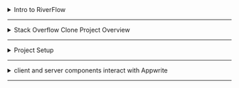 <details>
<summary> Intro to RiverFlow</summary>

### Notes on Building a Stack Overflow Clone Using Next.js and Appwrite

#### **Introduction to the Project**
- The project focuses on building a Stack Overflow clone using **Next.js** and **Appwrite**.
- The clone will cover essential functionalities beyond just fetching and displaying data, simulating a production-level application.

#### **Tech Stack and Tools**
- **Backend as a Service (BaaS):** Appwrite for backend services including authentication.
- **Frontend Framework:** Next.js.
- **UI Libraries:** Magic UI and Aetherinity UI.
- **State Management:** Zustand for managing application state.
- **Backend SDK:** Appwrite's Node SDK to automate the infrastructure setup.

#### **Project Complexity**
- The project involves complex queries and data handling, replicating real-world database operations.
- Multiple third-party APIs will be integrated, ensuring a practical learning experience.

#### **Key Features and Techniques**
- **Appwrite Node SDK:** 
  - Automates the creation of models, documents, and attributes directly from the code.
  - Allows for a highly portable setup where the infrastructure is defined in code and can be spun up with just an API key.
- **Preferences Management:** 
  - Appwrite’s preference feature is utilized to store user-specific data like reputation, UI preferences (e.g., dark mode), and video playback speed.
- **Complex Queries:** 
  - The project involves executing multiple queries to manage and retrieve data, reflecting real-world scenarios.


</details>

---

<details>
<summary> Stack Overflow Clone Project Overview</summary>

### Stack Overflow Clone Project Overview (Continuation)

---

#### Project Purpose and Focus
- **Purpose**: The project focuses on building a highly scalable and complex web application that replicates the functionality of Stack Overflow. However, it doesn't aim to clone the UI but rather to implement similar functionality with modern tools.
- **Core Technologies**: The project uses Next.js for the frontend and Appwrite for the backend services. The goal is to demonstrate how to create a production-ready application that can handle thousands of users.

#### Key Components
- **Backend as a Service**: 
  - **Appwrite**: Appwrite is used as the backend service. The project will primarily interact with Appwrite via API keys, and all backend logic, including custom models, controllers, and APIs, will be developed within the application’s codebase.
  - **Database and Collections**: Collections and databases will be set up programmatically through code rather than manually configuring them in Appwrite’s dashboard, ensuring that the application is fully automated and scalable.

- **Frontend with Next.js**:
  - **Zustand for State Management**: 
    - Zustland is chosen for its lightweight and easy-to-understand nature. It supports concepts like immer and hydration, which will be explored in the project.
    - The project leaves room for growth, encouraging the understanding and application of these concepts.

- **User Interface**:
  - **UI Libraries**: 
    - **Magic UI**: This open-source library provides many ready-to-use components. It’s used for creating specific UI elements like reputation circles.
    - **Framer Motion**: Framer Motion is utilized for animations, adding dynamic behavior to the UI.
    - **Certainty UI**: Another UI library similar to Magic UI, providing additional components to enhance the user interface.
  - **Markdown Editor**: A specific markdown editor is chosen for handling user input when posting questions and answers. This editor supports various markdown features, enabling rich text formatting.

- **Advanced Functionalities**:
  - **Upvotes and Downvotes**: The system will replicate Stack Overflow's voting system, where users can upvote or downvote questions and answers. This requires careful consideration of database design and backend logic.
  - **User Contributions**: The project tracks user activities, such as the number of questions asked, answers provided, and upvotes received. This information is displayed in user profiles, contributing to the reputation system.
  - **Search Functionality**: A search feature allows users to find specific questions. Initially, the search is limited to a single result, but the project is designed to handle more extensive searches as needed.

#### Project Development Workflow
- **Component Dependency**: The project relies heavily on open-source libraries for UI components, which allows rapid development and focus on backend logic.
- **Third-Party Integrations**: 
  - **Confetti Package**: A popular third-party package is used to display confetti animations whenever a user posts a question, adding a fun element to the user experience.
  - **Markdown Editor Integration**: This integration allows users to format their questions and answers with markdown, enhancing readability and interaction.

#### Project Goals and Learning Outcomes
- **Scalability and Complexity**: 
  - The project is designed to teach how to build and manage a complex application with multiple moving parts, such as handling questions, answers, comments, and votes.
  - The knowledge gained from this project can be applied to other projects and freelancing work, making it highly practical.
  
- **Understanding Foundational Concepts**:
  - Although the tools and libraries used are modern, the focus remains on understanding the foundational concepts of web development, state management, and backend logic.
  - The project also emphasizes code automation and setting up infrastructure through code, which is crucial for building scalable applications.

#### Next Steps
- The upcoming videos in the series will dive deeper into the actual development process, starting with setting up the project and gradually building out the functionalities.
- The videos will be comprehensive, covering each aspect of the project in detail to ensure that learners understand both the how and why of each step. 


</details>

---

<details>
<summary> Project Setup</summary>
Here's a transcript summary and a guide of the video content:



**Project Setup:**
- **Terminal Setup:** The host uses the Warp terminal and begins by navigating to the desired project directory.
- **Project Creation:** 
  - Creates a new project directory named `stack-overflow-dasa`.
  - Opts to use TypeScript for the project.
  - Chooses various configurations including ESLint, Tailwind CSS, source directory, and the app router.

**VS Code Setup:**
- **Project Initialization:** The host initializes the project, opens it in VS Code, and confirms the project runs successfully using `npm run dev`.
- **Environment Files Creation:** 
  - Creates two files: `.env` and `.env.sample`.
  - Adds `.env` to `.gitignore` for security.
- **Environment Variables:** 
  - Sets up environment variables: `NEXT_PUBLIC_HOST_URL`, `NEXT_PUBLIC_PROJECT_ID`, and `APPWRITE_API_KEY`.
  
**Appwrite Project Setup:**
- **Appwrite Setup:** 
  - Starts a new project in Appwrite with the name "stack".
  - Chooses Frankfurt as the server location.
  - Copies the project ID and URL.
- **API Key Creation:**
  - Creates an API key in Appwrite, ensuring it has permissions for the necessary services.
  - Updates the `.env` file with the project ID, host URL, and API key.

**Environment Variable Management:**
- **Environment Configuration in TypeScript:**
  - Creates an `env.ts` file inside the `src` directory to manage environment variables.
  - Defines variables for `ENDPOINT`, `PROJECT_ID`, and `API_KEY`.
  - Ensures TypeScript correctly recognizes these variables by casting them as strings.

**Directory and File Structure:**
- **Model Directory Setup:** 
  - Creates a `models` directory inside `src`.
  - Plans to use this directory to define the data structures used in the project.



</details>

---

<details>
<summary> client and server components interact with Appwrite </summary>




### **Tutorial Overview: Building a Stack Overflow Clone with NextJS and Appwrite**

#### **1. Introduction**
- **Objective:** Discuss how client and server components interact with Appwrite.
- **Focus:** Configuration, database modeling, and seeding.

#### **2. Client Configuration**
- **Components Needed:**
  - **Client**
  - **Account**
  - **Avatars**
  - **Databases**
  - **Storage**

- **Steps:**
  1. **Set Endpoint and Project ID:**
     ```javascript
     const client = new Client();
     client.setEndpoint(env.APPWRITE_ENDPOINT).setProject(env.APPWRITE_PROJECT_ID);
     ```
  2. **Create Instances:**
     ```javascript
     const account = new Account(client);
     const avatars = new Avatars(client);
     const databases = new Databases(client);
     const storage = new Storage(client);
     ```

- **Export Configuration:**
  ```javascript
  export { client, account, avatars, databases, storage };
  ```

#### **3. Server Configuration**
- **Components Needed:**
  - **Client**
  - **Databases**
  - **Storage**
  - **Users**

- **Steps:**
  1. **Set Endpoint, Project ID, and API Key:**
     ```javascript
     const client = new Client();
     client.setEndpoint(env.APPWRITE_ENDPOINT).setProject(env.APPWRITE_PROJECT_ID).setKey(env.APPWRITE_API_KEY);
     ```
  2. **Create Instances:**
     ```javascript
     const databases = new Databases(client);
     const storage = new Storage(client);
     const users = new Users(client);
     ```

- **Export Configuration:**
  ```javascript
  export { client, databases, storage, users };
  ```

#### **4. Database Modeling**
- **Collections:**
  - **Questions**
  - **Answers**
  - **Comments**
  - **Votes**
  - **Attachments**

- **Attributes:**
  - **Questions:** title, tags, content, authorID, attachmentID
  - **Answers:** content, questionID, authorID
  - **Comments:** type (enum), content, typeID, authorID
  - **Votes:** type (enum), typeID, votedBy

- **Creating Collections and Attributes:**
  ```javascript
  async function createQuestionCollection() {
      await databases.createCollection('questions', [
          { name: 'title', type: 'string', size: 100, required: true },
          { name: 'tags', type: 'string', size: 50, required: false, array: true },
          { name: 'content', type: 'string', size: 10000, required: true },
          { name: 'authorID', type: 'string', size: 50, required: true },
          { name: 'attachmentID', type: 'string', size: 50, required: false }
      ]);
  }
  ```

#### **5. Indexing**
- **Manual Index Creation:**
  - **Title and Content:** Full-text search
  - **Example:**
    ```javascript
    await databases.createIndex('questions', 'title', 'fulltext', ['title']);
    await databases.createIndex('questions', 'content', 'fulltext', ['content']);
    ```

#### **6. Error Handling and Logging**
- **Console Logs for Debugging:**
  ```javascript
  console.log('Database connected');
  console.log('Question collection created');
  console.log('Attributes created');
  ```

#### **7. Final Setup**
- **Database Initialization:**
  ```javascript
  async function initializeDatabase() {
      try {
          await databases.get('main');
          console.log('Database connected');
      } catch (error) {
          console.log('Creating database and collections');
          await databases.create('main');
          await createQuestionCollection();
          await createAnswerCollection();
          await createCommentCollection();
          await createVoteCollection();
          console.log('Database and collections created');
      }
  }
  ```

#### **8. Conclusion**
- **Summary:**
  - Configured client and server to interact with Appwrite.
  - Modeled and created database collections and attributes.
  - Handled errors and logged important steps.
  - Provided a framework for further development and customization.

- **Next Steps:**
  - Continue with more advanced features and integrations.
  

These notes provide a structured overview of the tutorial, capturing the key steps and configurations required to set up a client-server architecture using Appwrite with NextJS

</details>

---
